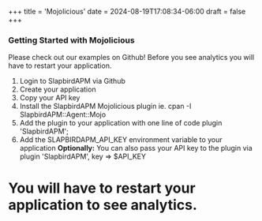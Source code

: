 +++
title = 'Mojolicious'
date = 2024-08-19T17:08:34-06:00
draft = false
+++
### Getting Started with Mojolicious

Please check out our examples on Github!
Before you see analytics you will have to restart your application.


1. Login to SlapbirdAPM via Github
2. Create your application
3. Copy your API key
4. Install the SlapbirdAPM Mojolicious plugin ie. cpan -I SlapbirdAPM::Agent::Mojo
5. Add the plugin to your application with one line of code plugin 'SlapbirdAPM';
6. Add the SLAPBIRDAPM_API_KEY environment variable to your application
   **Optionally:** You can also pass your API key to the plugin via plugin 'SlapbirdAPM', key => $API_KEY

# You will have to restart your application to see analytics.
